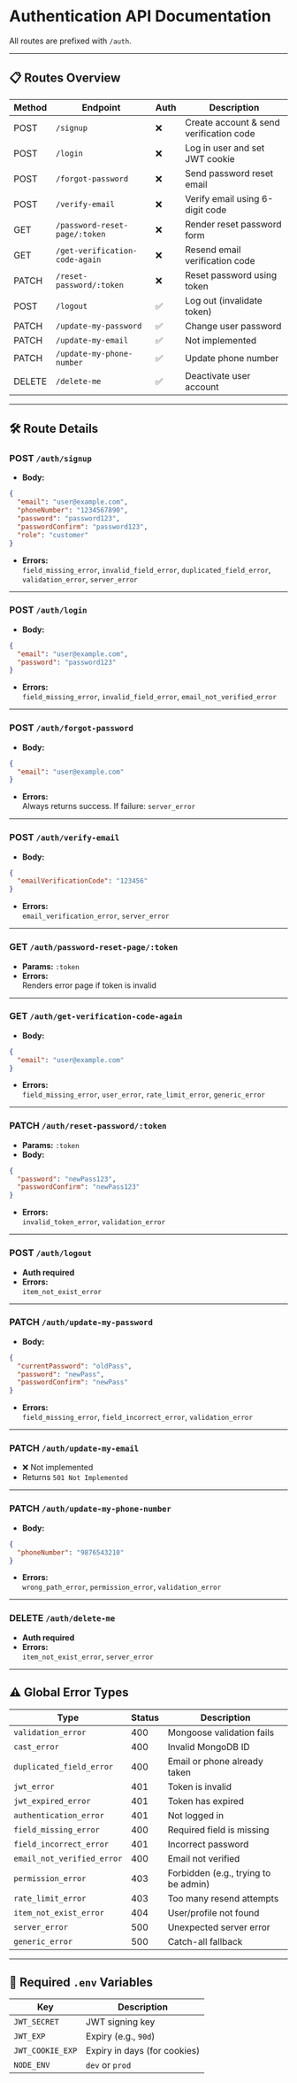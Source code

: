 # Authentication API Documentation

All routes are prefixed with `/auth`.

---

## 📋 Routes Overview

| Method | Endpoint                       | Auth | Description                             |
| ------ | ------------------------------ | ---- | --------------------------------------- |
| POST   | `/signup`                      | ❌   | Create account & send verification code |
| POST   | `/login`                       | ❌   | Log in user and set JWT cookie          |
| POST   | `/forgot-password`             | ❌   | Send password reset email               |
| POST   | `/verify-email`                | ❌   | Verify email using 6-digit code         |
| GET    | `/password-reset-page/:token`  | ❌   | Render reset password form              |
| GET    | `/get-verification-code-again` | ❌   | Resend email verification code          |
| PATCH  | `/reset-password/:token`       | ❌   | Reset password using token              |
| POST   | `/logout`                      | ✅   | Log out (invalidate token)              |
| PATCH  | `/update-my-password`          | ✅   | Change user password                    |
| PATCH  | `/update-my-email`             | ✅   | Not implemented                         |
| PATCH  | `/update-my-phone-number`      | ✅   | Update phone number                     |
| DELETE | `/delete-me`                   | ✅   | Deactivate user account                 |

---

## 🛠️ Route Details

### POST `/auth/signup`

- **Body:**

```json
{
  "email": "user@example.com",
  "phoneNumber": "1234567890",
  "password": "password123",
  "passwordConfirm": "password123",
  "role": "customer"
}
```

- **Errors:**  
  `field_missing_error`, `invalid_field_error`, `duplicated_field_error`, `validation_error`, `server_error`

---

### POST `/auth/login`

- **Body:**

```json
{
  "email": "user@example.com",
  "password": "password123"
}
```

- **Errors:**  
  `field_missing_error`, `invalid_field_error`, `email_not_verified_error`

---

### POST `/auth/forgot-password`

- **Body:**

```json
{
  "email": "user@example.com"
}
```

- **Errors:**  
  Always returns success. If failure: `server_error`

---

### POST `/auth/verify-email`

- **Body:**

```json
{
  "emailVerificationCode": "123456"
}
```

- **Errors:**  
  `email_verification_error`, `server_error`

---

### GET `/auth/password-reset-page/:token`

- **Params:** `:token`
- **Errors:**  
  Renders error page if token is invalid

---

### GET `/auth/get-verification-code-again`

- **Body:**

```json
{
  "email": "user@example.com"
}
```

- **Errors:**  
  `field_missing_error`, `user_error`, `rate_limit_error`, `generic_error`

---

### PATCH `/auth/reset-password/:token`

- **Params:** `:token`
- **Body:**

```json
{
  "password": "newPass123",
  "passwordConfirm": "newPass123"
}
```

- **Errors:**  
  `invalid_token_error`, `validation_error`

---

### POST `/auth/logout`

- **Auth required**
- **Errors:**  
  `item_not_exist_error`

---

### PATCH `/auth/update-my-password`

- **Body:**

```json
{
  "currentPassword": "oldPass",
  "password": "newPass",
  "passwordConfirm": "newPass"
}
```

- **Errors:**  
  `field_missing_error`, `field_incorrect_error`, `validation_error`

---

### PATCH `/auth/update-my-email`

- ❌ Not implemented
- Returns `501 Not Implemented`

---

### PATCH `/auth/update-my-phone-number`

- **Body:**

```json
{
  "phoneNumber": "9876543210"
}
```

- **Errors:**  
  `wrong_path_error`, `permission_error`, `validation_error`

---

### DELETE `/auth/delete-me`

- **Auth required**
- **Errors:**  
  `item_not_exist_error`, `server_error`

---

## ⚠️ Global Error Types

| Type                       | Status | Description                          |
| -------------------------- | ------ | ------------------------------------ |
| `validation_error`         | 400    | Mongoose validation fails            |
| `cast_error`               | 400    | Invalid MongoDB ID                   |
| `duplicated_field_error`   | 400    | Email or phone already taken         |
| `jwt_error`                | 401    | Token is invalid                     |
| `jwt_expired_error`        | 401    | Token has expired                    |
| `authentication_error`     | 401    | Not logged in                        |
| `field_missing_error`      | 400    | Required field is missing            |
| `field_incorrect_error`    | 401    | Incorrect password                   |
| `email_not_verified_error` | 400    | Email not verified                   |
| `permission_error`         | 403    | Forbidden (e.g., trying to be admin) |
| `rate_limit_error`         | 403    | Too many resend attempts             |
| `item_not_exist_error`     | 404    | User/profile not found               |
| `server_error`             | 500    | Unexpected server error              |
| `generic_error`            | 500    | Catch-all fallback                   |

---

## 🔧 Required `.env` Variables

| Key              | Description                  |
| ---------------- | ---------------------------- |
| `JWT_SECRET`     | JWT signing key              |
| `JWT_EXP`        | Expiry (e.g., `90d`)         |
| `JWT_COOKIE_EXP` | Expiry in days (for cookies) |
| `NODE_ENV`       | `dev` or `prod`              |
